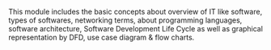 This module includes the basic concepts about overview of IT like software, 
types of softwares, networking terms, about programming languages, software 
architecture, Software Development Life Cycle as well as graphical representation by 
DFD, use case diagram & flow charts.
